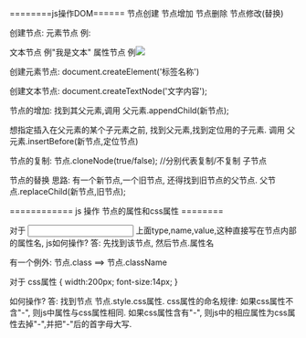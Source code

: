 
========js操作DOM======
节点创建
节点增加
节点删除
节点修改(替换)



创建节点:
元素节点 例:<p></p>
文本节点 例"我是文本"
属性节点 例<img src="xxxx" />


创建元素节点:
document.createElement('标签名称')

创建文本节点:
document.createTextNode('文字内容');


节点的增加:
找到其父元素,调用 父元素.appendChild(新节点);

想指定插入在父元素的某个子元素之前,
找到父元素,找到定位用的子元素.
调用    父元素.insertBefore(新节点,定位节点)


节点的复制:
节点.cloneNode(true/false); //分别代表复制/不复制 子节点


节点的替换
思路: 有一个新节点,一个旧节点, 还得找到旧节点的父节点.
父节点.replaceChild(新节点,旧节点);






============ js 操作 节点的属性和css属性 ========

对于 <input type="" name="" value="" />
上面type,name,value,这种直接写在节点内部的属性名,
js如何操作?
答: 先找到该节点, 然后节点.属性名

有一个例外: 节点.class ==> 节点.className



对于 css属性
{
    width:200px;
    font-size:14px;
}


如何操作?
答: 
找到节点
节点.style.css属性.
css属性的命名规律:
如果css属性不含"-", 则js中属性与css属性相同.
如果css属性含有"-", 则js中的相应属性为css属性去掉"-",并把"-"后的首字母大写.









